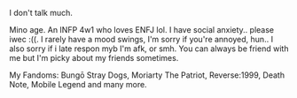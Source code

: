 I don't talk much.

Mino  age. An INFP 4w1 who loves ENFJ lol. I have social anxiety.. please iwec :((. I rarely have a mood swings, I'm sorry if you're annoyed, hun.. I also sorry if i late respon myb I'm afk, or smh. You can always be friend with me but I'm picky about my friends sometimes.

My Fandoms: Bungō Stray Dogs, Moriarty The Patriot, Reverse:1999, Death Note, Mobile Legend and many more.
